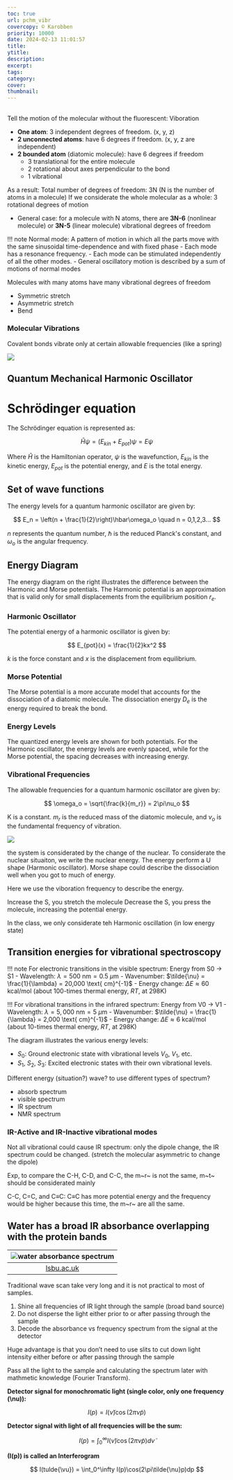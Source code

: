 ```yaml
---
toc: true
url: pchm_vibr
covercopy: © Karobben
priority: 10000
date: 2024-02-13 11:01:57
title:
ytitle:
description:
excerpt:
tags:
category:
cover:
thumbnail:
---
```


## 

Tell the motion of the molecular without the fluorescent: Viboration 

- **One atom**: 3 independent degrees of freedom. (x, y, z)
- **2 unconnected atoms**: have 6 degrees if freedom. (x, y, z are independent)
- **2 bounded atom** (diatomic molecule): have 6 degrees if freedom
    - 3 translational for the entire molecule
    - 2 rotational about axes perpendicular to the bond
    - 1 vibrational 

As a result: Total number of degrees of freedom: 3N (N is the number of atoms in a molecule)
If we considerate the whole molecular as a whole: 3 rotational degrees of motion

- General case: for a molecule with N atoms, there are **3N-6** (nonlinear molecule) or **3N-5** (linear molecule) vibrational degrees of freedom


!!! note Normal mode: A pattern of motion in which all the parts move with the same sinusoidal time-dependence and with fixed phase
    - Each mode has a resonance frequency.
    - Each mode can be stimulated independently of all the other modes.
    - General oscillatory motion is described by a sum of motions of normal modes 

Molecules with many atoms have many vibrational degrees of freedom
- Symmetric stretch
- Asymmetric stretch
- Bend

### Molecular Vibrations

Covalent bonds vibrate only at certain allowable frequencies (like a spring)

![](https://imgur.com/qd2RuG7.png)

## Quantum Mechanical Harmonic Oscillator

# Schrödinger equation

The Schrödinger equation is represented as:

$$
\hat{H}\psi = (E_{kin} + E_{pot})\psi = E\psi
$$

Where $\hat{H}$ is the Hamiltonian operator, $\psi$ is the wavefunction, $E_{kin}$ is the kinetic energy, $E_{pot}$ is the potential energy, and $E$ is the total energy.

## Set of wave functions

The energy levels for a quantum harmonic oscillator are given by:

$$
E_n = \left(n + \frac{1}{2}\right)\hbar\omega_o \quad n = 0,1,2,3...
$$

$n$ represents the quantum number, $\hbar$ is the reduced Planck's constant, and $\omega_o$ is the angular frequency.

## Energy Diagram

The energy diagram on the right illustrates the difference between the Harmonic and Morse potentials. The Harmonic potential is an approximation that is valid only for small displacements from the equilibrium position $r_e$.

### Harmonic Oscillator

The potential energy of a harmonic oscillator is given by:

$$
E_{pot}(x) = \frac{1}{2}kx^2
$$

$k$ is the force constant and $x$ is the displacement from equilibrium.

### Morse Potential

The Morse potential is a more accurate model that accounts for the dissociation of a diatomic molecule. The dissociation energy $D_e$ is the energy required to break the bond.

### Energy Levels

The quantized energy levels are shown for both potentials. For the Harmonic oscillator, the energy levels are evenly spaced, while for the Morse potential, the spacing decreases with increasing energy.

### Vibrational Frequencies

The allowable frequencies for a quantum harmonic oscillator are given by:

$$
\omega_o = \sqrt{\frac{k}{m_r}} = 2\pi\nu_o
$$

K is a constant. 
$m_r$ is the reduced mass of the diatomic molecule, and $\nu_o$ is the fundamental frequency of vibration.

![](https://imgur.com/QQ2Qpj7.png)

the system is considerated by the change of the nuclear. To considerate the nuclear situaiton, we write the nuclear energy. The energy perform a U shape (Harmonic oscillator). Morse shape could describe the dissociation well when you got to much of energy.  

Here we use the viboration frequency to describe the energy.

Increase the S, you stretch the molecule
Decrease the S, you press the molecule, increasing the potential energy.

In the class, we only considerate teh Harmonic oscillation (in low energy state)

## Transition energies for vibrational spectroscopy


!!! note For electronic transitions in the visible spectrum: Energy from S0 → S1
    - Wavelength: $\lambda = 500 \text{ nm} = 0.5 \text{ }\mu\text{m}$
    - Wavenumber: $\tilde{\nu} = \frac{1}{\lambda} = 20,000 \text{ cm}^{-1}$
    - Energy change: $\Delta E \approx 60 \text{ kcal/mol}$ (about 100-times thermal energy, $RT$, at 298K)

!!! For vibrational transitions in the infrared spectrum: Energy from V0 → V1
    - Wavelength: $\lambda = 5,000 \text{ nm} = 5 \text{ }\mu\text{m}$
    - Wavenumber: $\tilde{\nu} = \frac{1}{\lambda} = 2,000 \text{ cm}^{-1}$
    - Energy change: $\Delta E \approx 6 \text{ kcal/mol}$ (about 10-times thermal energy, $RT$, at 298K)

The diagram illustrates the various energy levels:
- $S_0$: Ground electronic state with vibrational levels $V_0$, $V_1$, etc.
- $S_1$, $S_2$, $S_3$: Excited electronic states with their own vibrational levels.


Different energy (situation?) wave? to use different types of spectrum?
- absorb spectrum
- visible spectrum
- IR spectrum
- NMR spectrum


### IR-Active and IR-Inactive vibrational modes

Not all vibrational could cause IR spectrum: only the dipole change, the IR spectrum could be changed. (stretch the molecular asymmetric to change the dipole)

Exp, to compare the C-H, C-D, and C-C, the m~r~ is not the same, m~t~ should be considerated mainly

C-C, C=C, and C≡C: C≡C has more potential energy and the frequency would be higher because this time, the m~r~ are all the same.

## Water has a broad IR absorbance overlapping with the protein bands 

|![water absorbance spectrum](https://water.lsbu.ac.uk/water/images/d2o_vibrations.gif)|
|:-:|
|[lsbu.ac.uk](https://water.lsbu.ac.uk/water/water_vibrational_spectrum.html)|


Traditional wave scan take very long and it is not practical to most of samples.

1. Shine all frequencies of IR light through the sample (broad band source)
2. Do not disperse the light either prior to or after passing through the sample
3. Decode the absorbance vs frequency spectrum from the signal at the detector

Huge advantage is that you don’t need to use slits to cut down light intensity either before or after passing through the sample

Pass all the light to the sample and calculating the spectrum later with mathmetic knowledge (Fourier Transform).



**Detector signal for monochromatic light (single color, only one frequency \(\nu\)):**

$$
I(p) = I(\tilde{\nu})\cos(2\pi\tilde{\nu}p)
$$

**Detector signal with light of all frequencies will be the sum:**

$$
I(p) = \int_0^\infty I(\tilde{\nu})\cos(2\pi\tilde{\nu}p)d\tilde{\nu}
$$

**\(I(p)\) is called an Interferogram**

$$
I(tulde{\vu}) = \int_0^\infty I(p)\cos(2\pi\tilde{\nu}p)dp
$$




<style>
pre {
  background-color:#38393d;
  color: #5fd381;
}
</style>
